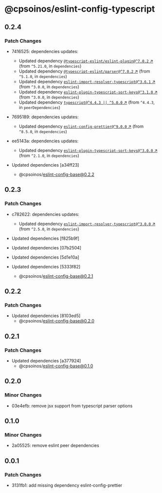 # @cpsoinos/eslint-config-typescript

## 0.2.4

### Patch Changes

- 7416525: dependencies updates:

  - Updated dependency [`@typescript-eslint/eslint-plugin@^7.0.2` ↗︎](https://www.npmjs.com/package/@typescript-eslint/eslint-plugin/v/7.0.2) (from `^5.21.0`, in `dependencies`)
  - Updated dependency [`@typescript-eslint/parser@^7.0.2` ↗︎](https://www.npmjs.com/package/@typescript-eslint/parser/v/7.0.2) (from `^5.1.0`, in `dependencies`)
  - Updated dependency [`eslint-import-resolver-typescript@^3.6.1` ↗︎](https://www.npmjs.com/package/eslint-import-resolver-typescript/v/3.6.1) (from `^3.0.0`, in `dependencies`)
  - Updated dependency [`eslint-plugin-typescript-sort-keys@^3.1.0` ↗︎](https://www.npmjs.com/package/eslint-plugin-typescript-sort-keys/v/3.1.0) (from `^3.0.0`, in `dependencies`)
  - Updated dependency [`typescript@^4.4.3 || ^5.0.0` ↗︎](https://www.npmjs.com/package/typescript/v/4.4.3) (from `^4.4.3`, in `peerDependencies`)

- 7695189: dependencies updates:
  - Updated dependency [`eslint-config-prettier@^9.0.0` ↗︎](https://www.npmjs.com/package/eslint-config-prettier/v/9.0.0) (from `^8.5.0`, in `dependencies`)
- ee5143a: dependencies updates:
  - Updated dependency [`eslint-plugin-typescript-sort-keys@^3.0.0` ↗︎](https://www.npmjs.com/package/eslint-plugin-typescript-sort-keys/v/3.0.0) (from `^2.1.0`, in `dependencies`)
- Updated dependencies [a34ff23]
  - @cpsoinos/eslint-config-base@0.2.2

## 0.2.3

### Patch Changes

- c782622: dependencies updates:

  - Updated dependency [`eslint-import-resolver-typescript@^3.0.0` ↗︎](https://www.npmjs.com/package/eslint-import-resolver-typescript/v/3.0.0) (from `^2.5.0`, in `dependencies`)

- Updated dependencies [f825b9f]
- Updated dependencies [07b2504]
- Updated dependencies [5d1e10a]
- Updated dependencies [5333f82]
  - @cpsoinos/eslint-config-base@0.2.1

## 0.2.2

### Patch Changes

- Updated dependencies [8103ed5]
  - @cpsoinos/eslint-config-base@0.2.0

## 0.2.1

### Patch Changes

- Updated dependencies [a377924]
  - @cpsoinos/eslint-config-base@0.1.0

## 0.2.0

### Minor Changes

- 03e4efb: remove jsx support from typescript parser options

## 0.1.0

### Minor Changes

- 2a05525: remove eslint peer dependencies

## 0.0.1

### Patch Changes

- 3131fb1: add missing dependency eslint-config-prettier
